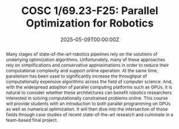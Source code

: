 ---
type: "courses"
title: "COSC 1/69.23-F25: Parallel Optimization for Robotics"
position: "Instructor of Record"
semesters: "Fall 2025"
dayTime: "2A"
room: "TBD"
credits: ""
# Code used for list order
semesterCode: "25.3"
date: "2025-05-09T00:00:00Z"
subtype: "semester" # semester, MOOC, workshop, other

# Course Overiew Abstract.
abstract: "Many stages of state-of-the-art robotics pipelines rely on the solutions of underlying optimization algorithms. Unfortunately, many of these approaches rely on simplifications and conservative approximations in order to reduce their computational complexity and support online operation. At the same time, parallelism has been used to significantly increase the throughput of computationally expensive algorithms across the field of computer science. And, with the widespread adoption of parallel computing platforms such as GPUs, it is natural to consider whether these architectures can benefit robotics researchers interested in solving computationally constrained problems online. This course will provide students with an introduction to both parallel programming on GPUs as well as numerical optimization. It will then dive into the intersection of those fields through case studies of recent state-of-the-art research and culminate in a team-based final project."

# Summary. An optional shortened abstract.
summary: "Many stages of state-of-the-art robotics pipelines rely on the solutions of underlying optimization algorithms. Unfortunately, many of these approaches rely on simplifications and conservative approximations in order to reduce their computational complexity and support online operation. At the same time, parallelism has been used to significantly increase the throughput of computationally expensive algorithms across the field of computer science. And, with the widespread adoption of parallel computing platforms such as GPUs, it is natural to consider whether these architectures can benefit robotics researchers interested in solving computationally constrained problems online. This course will provide students with an introduction to both parallel programming on GPUs as well as numerical optimization. It will then dive into the intersection of those fields through case studies of recent state-of-the-art research and culminate in a team-based final project."

# learning outcomes for the course
learningOutcomes:
- Analyze the opportunities and limitations of parallel programming on GPUs
- Evaluate the strengths and weaknesses of numerical optimization algorithms
- Engage critically with recent research on parallel optimization algorithms for robotics
- Collaborate with a team to develop and present an open-ended final project

# grading breakdown
# grading: 
# - 40% Midterm Exams (20% each)
# - 35% Problem Sets
# - 20% Final Project Presentation, Report, and other Milestones
# - 5% Attendance, Collaboration, and Participation

prerequisites:
- Multivariable Calculus (Math 8)
- C(++) Programming (COSC 50). 
- It would also be helpful to have prior experience with Linear Algebra/Optimization (Math 22 / COSC 70).
- Contact the instructor if you have equivalent prior experience but do not have prerequisites ([e.g., pointers, arrays, and memory management](https://bit.ly/3159-S23-CppReview))

enrollmentNote: "Enrollment Capped at 45 Students"

# waitingList: "This class is capped at 45 students. This semester, I am handling the waitlist as an instructor-controlled waiting list. Students will be admitted based on a combination of seniority, interests in the class, and contributions to a diverse set of viewpoints and experiences in the class. To be considered for the class, please join the waiting list **AND** fill out the form at [https://bit.ly/3159-F24-WL](https://bit.ly/3159-F24-WL), which asks a few questions about your background and your interests in the class."

officeHours: "The most up-to-date schedule of office hours can be found [here](/office_hours). I will also try to respond to requests emailed to [plancher+courses@dartmouth.edu](mailto:plancher+courses@dartmouth.edu) within 2 business days. Faster response time will be achieved via the course Slack."

# Roles in the course
roles: []

# Awards
awards: []

tags:
- Robotics 
- Optimization
- Parallel Programming
- Planning
- Control
- Hardware-Software Co-Design
- Computer Architecture

featured: true
outreach: false
projects: []

links:
- name: "Draft Syllabus"
  url: "files/169.23_F25_Syllabus.pdf"

# Featured image -- named `featured.jpg/png` in this folder. 
image:
  caption: ''
  focal_point: ''
  preview_only: false

---